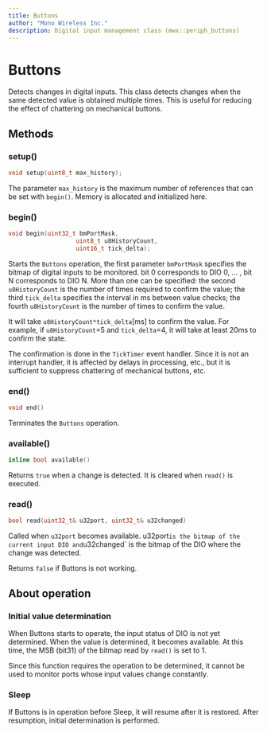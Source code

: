 ```yaml
---
title: Buttons
author: "Mono Wireless Inc."
description: Digital input management class (mwx::periph_buttons)
---
```


# Buttons

Detects changes in digital inputs. This class detects changes when the same detected value is obtained multiple times. This is useful for reducing the effect of chattering on mechanical buttons.



## Methods

### setup()

```cpp
void setup(uint8_t max_history);
```

The parameter `max_history` is the maximum number of references that can be set with `begin()`. Memory is allocated and initialized here.



### begin()

```cpp
void begin(uint32_t bmPortMask,
				   uint8_t u8HistoryCount,
				   uint16_t tick_delta);
```

Starts the `Buttons` operation, the first parameter `bmPortMask` specifies the bitmap of digital inputs to be monitored. bit 0 corresponds to DIO 0, ... , bit N corresponds to DIO N. More than one can be specified: the second `u8HistoryCount` is the number of times required to confirm the value; the third `tick_delta` specifies the interval in ms between value checks; the fourth `u8HistoryCount` is the number of times to confirm the value.

It will take `u8HistoryCount*tick_delta`\[ms] to confirm the value. For example, if `u8HistoryCount`=5 and `tick_delta`=4, it will take at least 20ms to confirm the state.

The confirmation is done in the `TickTimer` event handler. Since it is not an interrupt handler, it is affected by delays in processing, etc., but it is sufficient to suppress chattering of mechanical buttons, etc.



### end()

```cpp
void end()
```

Terminates the `Buttons` operation.



### available()

```cpp
inline bool available()
```

Returns `true` when a change is detected. It is cleared when `read()` is executed.



### read()

```cpp
bool read(uint32_t& u32port, uint32_t& u32changed)
```

Called when `u32port` becomes available. u32port` is the bitmap of the current input DIO and `u32changed` is the bitmap of the DIO where the change was detected.

Returns `false` if Buttons is not working.



## About operation

### Initial value determination

When Buttons starts to operate, the input status of DIO is not yet determined. When the value is determined, it becomes available. At this time, the MSB (bit31) of the bitmap read by `read()` is set to 1.

Since this function requires the operation to be determined, it cannot be used to monitor ports whose input values change constantly.



### Sleep

If Buttons is in operation before Sleep, it will resume after it is restored. After resumption, initial determination is performed.





